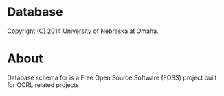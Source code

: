Database
========
Copyright (C) 2014 University of Nebraska at Omaha.


About
========
Database schema for is a Free Open Source Software (FOSS) project built for OCRL related projects
